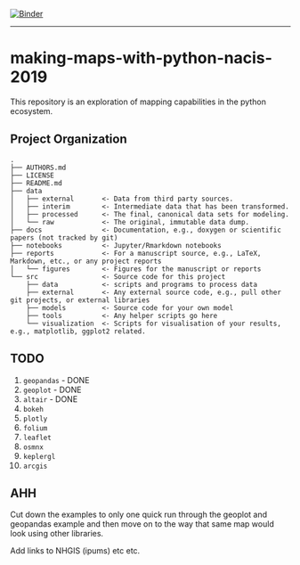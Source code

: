 [![Binder](https://mybinder.org/badge_logo.svg)](https://mybinder.org/v2/gh/chekos/Making-Maps-With-Python-NACIS-2019/master?urlpath=lab/tree/notebooks/making_maps_with_python.ipynb)

***

# making-maps-with-python-nacis-2019

This repository is an exploration of mapping capabilities in the python ecosystem.

## Project Organization
```
.
├── AUTHORS.md
├── LICENSE
├── README.md
├── data
│   ├── external       <- Data from third party sources.
│   ├── interim        <- Intermediate data that has been transformed.
│   ├── processed      <- The final, canonical data sets for modeling.
│   └── raw            <- The original, immutable data dump.
├── docs               <- Documentation, e.g., doxygen or scientific papers (not tracked by git)
├── notebooks          <- Jupyter/Rmarkdown notebooks
├── reports            <- For a manuscript source, e.g., LaTeX, Markdown, etc., or any project reports
│   └── figures        <- Figures for the manuscript or reports
└── src                <- Source code for this project
    ├── data           <- scripts and programs to process data
    ├── external       <- Any external source code, e.g., pull other git projects, or external libraries
    ├── models         <- Source code for your own model
    ├── tools          <- Any helper scripts go here
    └── visualization  <- Scripts for visualisation of your results, e.g., matplotlib, ggplot2 related.

```

## TODO
1. `geopandas` - DONE
2. `geoplot` - DONE
3. `altair` - DONE
4. `bokeh`
5. `plotly`
6. `folium`
7. `leaflet`
8. `osmnx`
9. `keplergl`
10. `arcgis`


## AHH
Cut down the examples to only one quick run through the geoplot and geopandas example and then move on to the way that same map would look using other libraries. 

Add links to NHGIS (ipums) etc etc.
